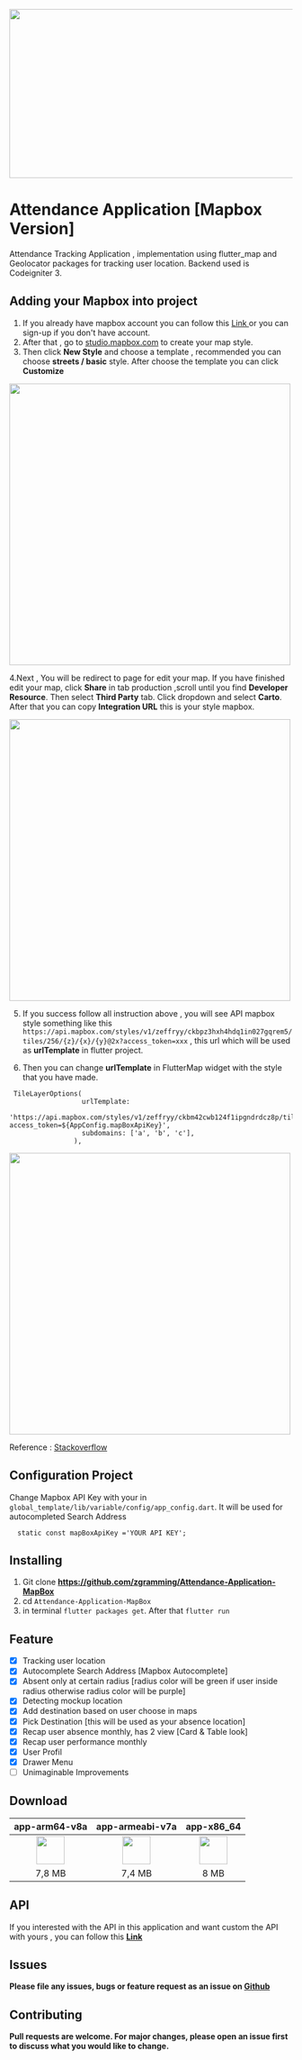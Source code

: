 <p align="center">
  <img src="http://www.zimprov.id/absensi_online/readme/absensi_online/mapbox/banner_github.png"  height="300" width="600" style="">
</p>

# Attendance Application [Mapbox Version]

Attendance Tracking Application , implementation using flutter_map and Geolocator packages for tracking user location. Backend used is Codeigniter 3.

## Adding your Mapbox into project

1. If you already have mapbox account you can follow this <a href="https://account.mapbox.com/auth/signin/"> Link </a> or you can sign-up if you don't have account.
2. After that , go to <a href="https://studio.mapbox.com/">studio.mapbox.com</a> to create your map style. 
3. Then click **New Style** and choose a template , recommended you can choose **streets / basic** style. After choose the template you can click **Customize**

<img src="https://i.stack.imgur.com/8cwe2.png" height="500">

4.Next , You will be redirect to page for edit your map. If you have finished edit your map, click **Share** in tab production ,scroll until you find **Developer Resource**. Then select **Third Party** tab. Click dropdown and select **Carto**. After that you can copy **Integration URL** this is your style mapbox.

<img src="https://i.stack.imgur.com/O6dub.jpg" height="500">

5. If you success follow all instruction above , you will see API mapbox style something like this `https://api.mapbox.com/styles/v1/zeffryy/ckbpz3hxh4hdq1in027gqrem5/tiles/256/{z}/{x}/{y}@2x?access_token=xxx` , this url which will be used as **urlTemplate** in flutter project.

6. Then you can change **urlTemplate** in FlutterMap widget with the style that you have made. 

```
 TileLayerOptions(
                  urlTemplate:
                      'https://api.mapbox.com/styles/v1/zeffryy/ckbm42cwb124f1ipgndrdcz8p/tiles/256/{z}/{x}/{y}@2x?access_token=${AppConfig.mapBoxApiKey}',
                  subdomains: ['a', 'b', 'c'],
                ),
```

<img src="https://i.stack.imgur.com/gtnJY.png" height="500">

Reference : <a href="https://stackoverflow.com/a/58125136/7360353"> Stackoverflow </a>

## Configuration Project

Change Mapbox API Key with your in `global_template/lib/variable/config/app_config.dart`. It will be used for autocompleted Search Address

```
  static const mapBoxApiKey ='YOUR API KEY';
```


## Installing

1. Git clone **https://github.com/zgramming/Attendance-Application-MapBox**
2. cd `Attendance-Application-MapBox`
3. in terminal `flutter packages get`. After that `flutter run`


## Feature

- [x] Tracking user location
- [x] Autocomplete Search Address [Mapbox Autocomplete]
- [x] Absent only at certain radius [radius color will be green if user inside radius otherwise radius color will be purple]
- [x] Detecting mockup location
- [x] Add destination based on user choose in maps
- [x] Pick Destination [this will be used as your absence location]
- [x] Recap user absence monthly, has 2 view [Card & Table look]
- [x] Recap user performance monthly
- [x] User Profil
- [x] Drawer Menu
- [ ] Unimaginable Improvements 

## Download

|app-arm64-v8a|app-armeabi-v7a|app-x86_64|
|:-----------:|:-------------:|:--------:|
|[<img src="https://upload.wikimedia.org/wikipedia/commons/a/a0/APK_format_icon.png" width="50px">](http://www.zimprov.id/absensi_online/apk/absensi_online/mapbox/app-arm64-v8a-release.apk)|[<img src="https://upload.wikimedia.org/wikipedia/commons/a/a0/APK_format_icon.png" width="50px">](http://www.zimprov.id/absensi_online/apk/absensi_online/mapbox/app-armeabi-v7a-release.apk)|[<img src="https://upload.wikimedia.org/wikipedia/commons/a/a0/APK_format_icon.png" width="50px">](http://www.zimprov.id/absensi_online/apk/absensi_online/mapbox/app-x86_64-release.apk)|
|7,8 MB|7,4 MB|8 MB|

## API

If you interested with the API in this application and want custom the API with yours , you can follow this <a href="https://github.com/zgramming/API.Absensi-Online"><b>Link<b/></a>

## Issues

Please file any issues, bugs or feature request as an issue on <a href="https://github.com/zgramming/Attendance-Application-Google-Map/issues"><b> Github </b></a>

## Contributing

Pull requests are welcome. For major changes, please open an issue first to discuss what you would like to change.
